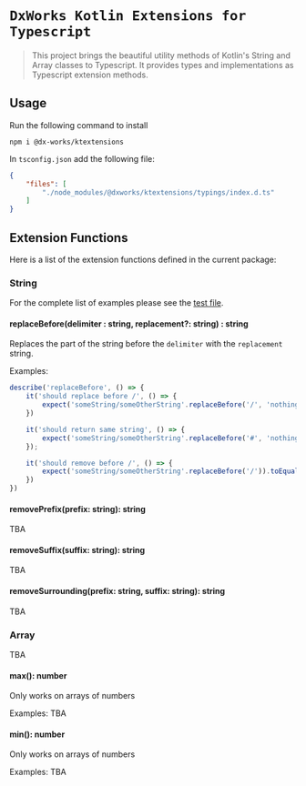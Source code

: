 # `DxWorks Kotlin Extensions for Typescript`

> This project brings the beautiful utility methods of Kotlin's String and Array classes to Typescript.
> It provides types and implementations as Typescript extension methods.

## Usage
Run the following command to install
```
npm i @dx-works/ktextensions
```
In `tsconfig.json` add the following file:
```json
{
    "files": [
        "./node_modules/@dxworks/ktextensions/typings/index.d.ts"
    ]
}
```

## Extension Functions
Here is a list of the extension functions defined in the current package:

### String
For the complete list of examples please see the [test file](__tests__/string.test.ts).
#### replaceBefore(delimiter : string, replacement?: string) : string
Replaces the part of the string before the `delimiter` with the `replacement` string.

Examples:

```javascript
describe('replaceBefore', () => {
    it('should replace before /', () => {
        expect('someString/someOtherString'.replaceBefore('/', 'nothing')).toEqual('nothing/someOtherString')
    })

    it('should return same string', () => {
        expect('someString/someOtherString'.replaceBefore('#', 'nothing')).toEqual('someString/someOtherString')
    });

    it('should remove before /', () => {
        expect('someString/someOtherString'.replaceBefore('/')).toEqual('/someOtherString')
    })
})
```

#### removePrefix(prefix: string): string
TBA
#### removeSuffix(suffix: string): string
TBA
#### removeSurrounding(prefix: string, suffix: string): string
TBA

### Array
TBA
#### max(): number
Only works on arrays of numbers

Examples:
TBA
#### min(): number
Only works on arrays of numbers

Examples:
TBA
